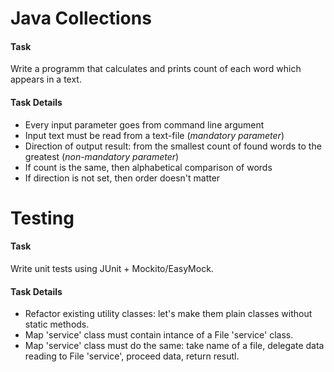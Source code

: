 # Java Collections

#### Task

Write a programm that calculates and prints count of each word which appears in a text.

#### Task Details

- Every input parameter goes from command line argument
- Input text must be read from a text-file (*mandatory parameter*)
- Direction of output result: from the smallest count of found words to the greatest (*non-mandatory parameter*)
- If count is the same, then alphabetical comparison of words
- If direction is not set, then order doesn't matter

# Testing

#### Task

Write unit tests using JUnit + Mockito/EasyMock.

#### Task Details

- Refactor existing utility classes: let's make them plain classes without static methods.
- Map 'service' class must contain intance of a File 'service' class.
- Map 'service' class must do the same: take name of a file, delegate data reading to File 'service', proceed data, return resutl.
